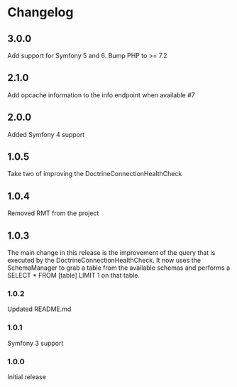 # Changelog

## 3.0.0
Add support for Symfony 5 and 6. Bump PHP to >= 7.2

## 2.1.0
Add opcache information to the info endpoint when available #7

## 2.0.0
Added Symfony 4 support

## 1.0.5
Take two of improving the DoctrineConnectionHealthCheck

## 1.0.4
Removed RMT from the project

## 1.0.3
The main change in this release is the improvement of the query that is executed by the DoctrineConnectionHealthCheck. It now uses the SchemaManager to grab a table from the available schemas and performs a SELECT * FROM [table] LIMIT 1 on that table.

### 1.0.2  
Updated README.md

### 1.0.1  
Symfony 3 support

### 1.0.0  
Initial release
